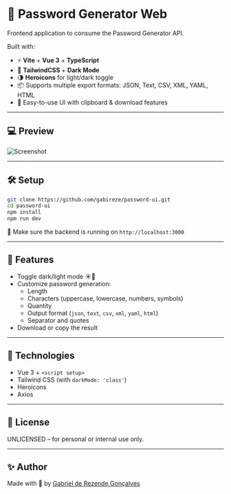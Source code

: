 # 🔐 Password Generator Web

Frontend application to consume the Password Generator API.

Built with:

- ⚡ **Vite** + **Vue 3** + **TypeScript**
- 🎨 **TailwindCSS** + **Dark Mode**
- 🌗 **Heroicons** for light/dark toggle
- 📦 Supports multiple export formats: JSON, Text, CSV, XML, YAML, HTML
- 🧪 Easy-to-use UI with clipboard & download features

---

## 💻 Preview

![Screenshot](./preview.png) <!-- Replace with actual image path if available -->

---

## 🛠️ Setup

```bash
git clone https://github.com/gabireze/password-ui.git
cd password-ui
npm install
npm run dev
```

📍 Make sure the backend is running on `http://localhost:3000`

---

## 🎯 Features

- Toggle dark/light mode ☀️🌙
- Customize password generation:
  - Length
  - Characters (uppercase, lowercase, numbers, symbols)
  - Quantity
  - Output format (`json`, `text`, `csv`, `xml`, `yaml`, `html`)
  - Separator and quotes
- Download or copy the result

---

## 🧪 Technologies

- Vue 3 + `<script setup>`
- Tailwind CSS (with `darkMode: 'class'`)
- Heroicons
- Axios

---

## 📄 License

UNLICENSED – for personal or internal use only.

---

## ✨ Author

Made with 💚 by [Gabriel de Rezende Gonçalves](https://github.com/gabireze)
